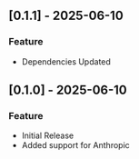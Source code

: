## [0.1.1] - 2025-06-10
### Feature
- Dependencies Updated


## [0.1.0] - 2025-06-10
### Feature
- Initial Release
- Added support for Anthropic



